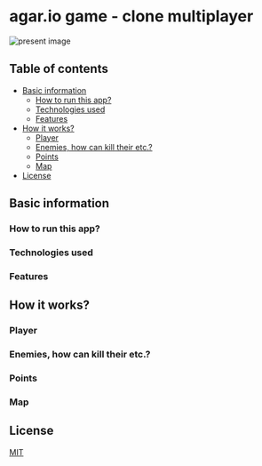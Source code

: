 # agar.io game - clone multiplayer

![present image](https://github.com/czarekowyxjs/agar.io-clone-multiplayer/doc/tree/master/doc/img/gl-photo.gif)

## Table of contents
* [Basic information](#basic)
	* [How to run this app?](#how-run)
	* [Technologies used](#technologies)
	* [Features](#features)
* [How it works?](#how-works)
	* [Player](#player)
	* [Enemies, how can kill their etc.?](#enemies)
	* [Points](#points)
	* [Map](#map)
* [License](#license)

<a name="basic"/>

## Basic information

<a name="how-run"/>

### How to run this app?

<a name="technologies"/>

### Technologies used

<a name="features"/>

### Features

<a name="how-works"/>

## How it works?

<a name="player"/>

### Player

<a name="enemies"/>

### Enemies, how can kill their etc.?

<a name="points"/>

### Points

<a name="map"/>

### Map 

<a name="license"/>

## License
[MIT](https://opensource.org/licenses/MIT)